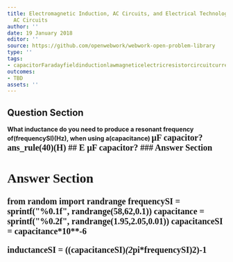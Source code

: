 ```yaml
---
title: Electromagnetic Induction, AC Circuits, and Electrical Technologies - RLC Series
  AC Circuits
author: ''
date: 19 January 2018
editor: ''
source: https://github.com/openwebwork/webwork-open-problem-library
type: ''
tags:
- capacitorFaradayfieldinductionlawmagneticelectricresistorcircuitcurrentresistorfrequency
outcomes:
- TBD
assets: ''
---
```


## Question Section 

<b>
What inductance do you need to produce a resonant frequency of(frequencySI)(Hz), when using a(capacitance) <span style="font-family: 'Times'; font-size: 20px";>&mu;F<span> capacitor?
ans_rule(40)(H)
## E
<span style="font-family: 'Times'; font-size: 20px";>&mu;F<span> capacitor?
### Answer Section


## Answer Section

from random import randrange
frequencySI = sprintf("%0.1f", randrange(58,62,0.1))
capacitance = sprintf("%0.2f", randrange(1.95,2.05,0.01))
capacitanceSI = capacitance*10**-6

inductanceSI = ((capacitanceSI)*(2*pi*frequencySI)**2)**-1
